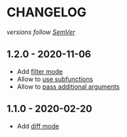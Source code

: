 # CHANGELOG
*versions follow [SemVer](http://semver.org)*

## 1.2.0 - 2020-11-06
* Add [filter mode](https://github.com/maxlath/ndjson-apply#filter-mode)
* Allow to [use subfunctions](https://github.com/maxlath/ndjson-apply#use-subfunctions)
* Allow to [pass additional arguments](https://github.com/maxlath/ndjson-apply#use-subfunctions)

## 1.1.0 - 2020-02-20
* Add [diff mode](https://github.com/maxlath/ndjson-apply#diff-mode)
